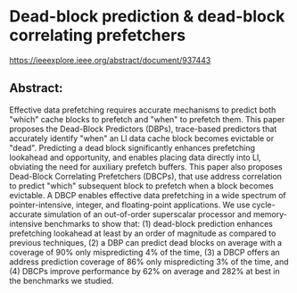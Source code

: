 # Dead-block prediction & dead-block correlating prefetchers

https://ieeexplore.ieee.org/abstract/document/937443

## Abstract:

Effective data prefetching requires accurate mechanisms to predict both "which" cache blocks to prefetch and "when" to prefetch them. This paper proposes the Dead-Block Predictors (DBPs), trace-based predictors that accurately identify "when" an Ll data cache block becomes evictable or "dead". Predicting a dead block significantly enhances prefetching lookahead and opportunity, and enables placing data directly into Ll, obviating the need for auxiliary prefetch buffers. This paper also proposes Dead-Block Correlating Prefetchers (DBCPs), that use address correlation to predict "which" subsequent block to prefetch when a block becomes evictable. A DBCP enables effective data prefetching in a wide spectrum of pointer-intensive, integer, and floating-point applications. We use cycle-accurate simulation of an out-of-order superscalar processor and memory-intensive benchmarks to show that: (1) dead-block prediction enhances prefetching lookahead at least by an order of magnitude as compared to previous techniques, (2) a DBP can predict dead blocks on average with a coverage of 90% only mispredicting 4% of the time, (3) a DBCP offers an address prediction coverage of 86% only mispredicting 3% of the time, and (4) DBCPs improve performance by 62% on average and 282% at best in the benchmarks we studied.

